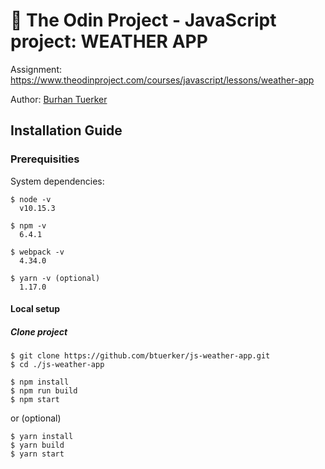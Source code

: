 # 🚀 The Odin Project - JavaScript project: WEATHER APP

Assignment: https://www.theodinproject.com/courses/javascript/lessons/weather-app

Author: <a href="https://github.com/btuerker">Burhan Tuerker</a>

## Installation Guide
### Prerequisities
System dependencies:
```
$ node -v
  v10.15.3

$ npm -v
  6.4.1

$ webpack -v
  4.34.0
  
$ yarn -v (optional)
  1.17.0
```

#### Local setup
##### Clone project
```
$ git clone https://github.com/btuerker/js-weather-app.git
$ cd ./js-weather-app
```
```
$ npm install
$ npm run build
$ npm start
```

or (optional)

```
$ yarn install
$ yarn build
$ yarn start
```
